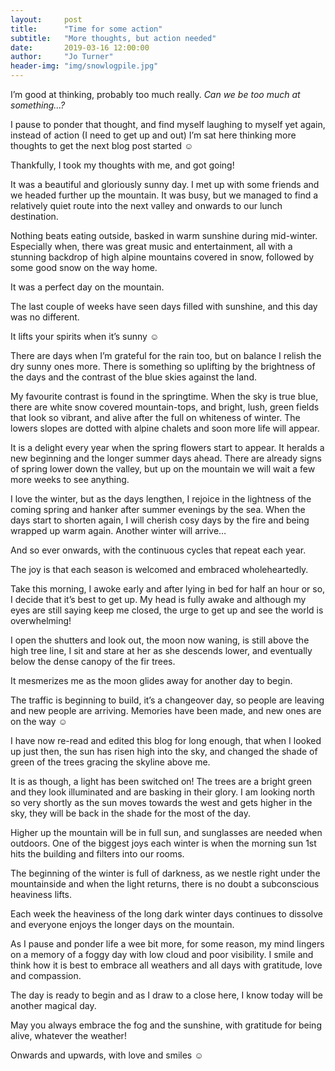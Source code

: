 ```yaml
---
layout:     post
title:      "Time for some action"
subtitle:   "More thoughts, but action needed"
date:       2019-03-16 12:00:00
author:     "Jo Turner"
header-img: "img/snowlogpile.jpg"
---
```

I’m good at thinking, probably too much really. *Can we be too much at something…?*

I pause to ponder that thought, and find myself laughing to myself yet again, instead of action (I need to get up and out) I’m sat here thinking more thoughts to get the next blog post started ☺

Thankfully, I took my thoughts with me, and got going!

It was a beautiful and gloriously sunny day. I met up with some friends and we headed further up the mountain. It was busy, but we managed to find a relatively quiet route into the next valley and onwards to our lunch destination.

Nothing beats eating outside, basked in warm sunshine during mid-winter. Especially when, there was great music and entertainment, all with a stunning backdrop of high alpine mountains covered in snow, followed by some good snow on the way home. 

It was a perfect day on the mountain.

The last couple of weeks have seen days filled with sunshine, and this day was no different. 

It lifts your spirits when it’s sunny ☺

There are days when I’m grateful for the rain too, but on balance I relish the dry sunny ones more. There is something so uplifting by the brightness of the days and the contrast of the blue skies against the land.

My favourite contrast is found in the springtime. When the sky is true blue, there are white snow covered mountain-tops, and bright, lush, green fields that look so vibrant, and alive after the full on whiteness of winter. The lowers slopes are dotted with alpine chalets and soon more life will appear.

It is a delight every year when the spring flowers start to appear. It heralds a new beginning and the longer summer days ahead. There are already signs of spring lower down the valley, but up on the mountain we will wait a few more weeks to see anything.

I love the winter, but as the days lengthen, I rejoice in the lightness of the coming spring and hanker after summer evenings by the sea. When the days start to shorten again, I will cherish cosy days by the fire and being wrapped up warm again. Another winter will arrive…

And so ever onwards, with the continuous cycles that repeat each year.

The joy is that each season is welcomed and embraced wholeheartedly.

Take this morning, I awoke early and after lying in bed for half an hour or so, I decide that it’s best to get up. My head is fully awake and although my eyes are still saying keep me closed, the urge to get up and see the world is overwhelming!

I open the shutters and look out, the moon now waning, is still above the high tree line, I sit and stare at her as she descends lower, and eventually below the dense canopy of the fir trees. 

It mesmerizes me as the moon glides away for another day to begin.

The traffic is beginning to build, it’s a changeover day, so people are leaving and new people are arriving. Memories have been made, and new ones are on the way ☺

I have now re-read and edited this blog for long enough, that when I looked up just then, the sun has risen high into the sky, and changed the shade of green of the trees gracing the skyline above me.

It is as though, a light has been switched on! The trees are a bright green and they look illuminated and are basking in their glory. I am looking north so very shortly as the sun moves towards the west and gets higher in the sky, they will be back in the shade for the most of the day.

Higher up the mountain will be in full sun, and sunglasses are needed when outdoors. One of the biggest joys each winter is when the morning sun 1st hits the building and filters into our rooms.

The beginning of the winter is full of darkness, as we nestle right under the mountainside and when the light returns, there is no doubt a subconscious heaviness lifts. 

Each week the heaviness of the long dark winter days continues to dissolve and everyone enjoys the longer days on the mountain.

As I pause and ponder life a wee bit more, for some reason, my mind lingers on a memory of a foggy day with low cloud and poor visibility. I smile and think how it is best to embrace all weathers and all days with gratitude, love and compassion.

The day is ready to begin and as I draw to a close here, I know today will be another magical day.

May you always embrace the fog and the sunshine, with gratitude for being alive, whatever the weather! 

Onwards and upwards, with love and smiles ☺
